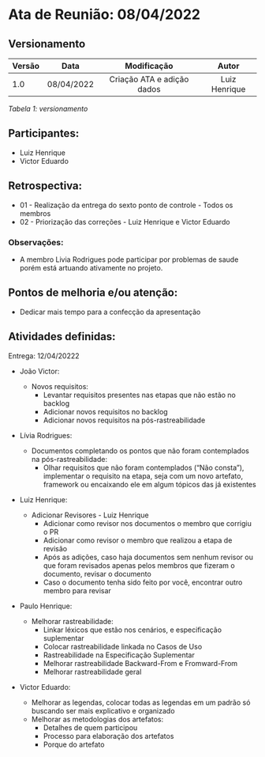 # Ata de Reunião: 08/04/2022

## Versionamento

| Versão | Data | Modificação | Autor |
|-|-|:-:|:-:|
| 1.0 | 08/04/2022 | Criação ATA e adição dados | Luiz Henrique |

*Tabela 1: versionamento*


## Participantes: 
- Luiz Henrique
- Victor Eduardo

## Retrospectiva:
- 01 - Realização da entrega do sexto ponto de controle - Todos os membros
- 02 - Priorização das correções - Luiz Henrique e Victor Eduardo

### Observações:

- A membro Livia Rodrigues pode participar por problemas de saude porém está artuando ativamente no projeto.

## Pontos de melhoria e/ou atenção:
- Dedicar mais tempo para a confecção da apresentação

## Atividades definidas:

Entrega: 12/04/20222

- João Victor:
    - Novos requisitos:
        - Levantar requisitos presentes nas etapas que não estão no backlog
        - Adicionar novos requisitos no backlog
        - Adicionar novos requisitos na pós-rastreabilidade


- Lívia Rodrigues:
    - Documentos completando os pontos que não foram contemplados na pós-rastreabilidade:
        - Olhar requisitos que não foram contemplados (“Não consta”), implementar o requisito na etapa, seja com um novo artefato, framework ou encaixando ele em algum tópicos das já existentes


- Luiz Henrique:
    - Adicionar Revisores - Luiz Henrique
        - Adicionar como revisor nos documentos o membro que corrigiu o PR
        - Adicionar como revisor o membro que realizou a etapa de revisão
        - Após as adições, caso haja documentos sem nenhum revisor ou que foram revisados apenas pelos membros que fizeram o documento, revisar o documento 
        - Caso o documento tenha sido feito por você, encontrar outro membro para revisar


- Paulo Henrique:
    - Melhorar rastreabilidade:
        - Linkar léxicos que estão nos cenários, e especificação suplementar
        - Colocar rastreabilidade linkada no Casos de Uso
        - Rastreabilidade na Especificação Suplementar
        - Melhorar rastreabilidade Backward-From e Fromward-From
        - Melhorar rastreabilidade geral


- Victor Eduardo:
    - Melhorar as legendas, colocar todas as legendas em um padrão só buscando ser mais explicativo e organizado
    - Melhorar as metodologias dos artefatos:
        - Detalhes de quem participou 
        - Processo para elaboração dos artefatos
        - Porque do artefato
